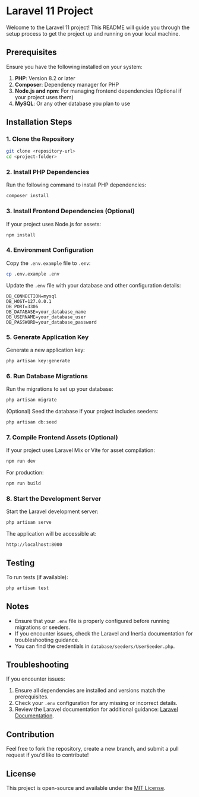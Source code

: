 # Laravel 11 Project

Welcome to the Laravel 11 project! This README will guide you through the setup process to get the project up and running on your local machine.

## Prerequisites

Ensure you have the following installed on your system:

1. **PHP**: Version 8.2 or later
2. **Composer**: Dependency manager for PHP
3. **Node.js and npm**: For managing frontend dependencies (Optional if your project uses them)
4. **MySQL**: Or any other database you plan to use

## Installation Steps

### 1. Clone the Repository

```bash
git clone <repository-url>
cd <project-folder>
```

### 2. Install PHP Dependencies

Run the following command to install PHP dependencies:

```bash
composer install
```

### 3. Install Frontend Dependencies (Optional)

If your project uses Node.js for assets:

```bash
npm install
```

### 4. Environment Configuration

Copy the `.env.example` file to `.env`:

```bash
cp .env.example .env
```

Update the `.env` file with your database and other configuration details:

```
DB_CONNECTION=mysql
DB_HOST=127.0.0.1
DB_PORT=3306
DB_DATABASE=your_database_name
DB_USERNAME=your_database_user
DB_PASSWORD=your_database_password
```

### 5. Generate Application Key

Generate a new application key:

```bash
php artisan key:generate
```

### 6. Run Database Migrations

Run the migrations to set up your database:

```bash
php artisan migrate
```

(Optional) Seed the database if your project includes seeders:

```bash
php artisan db:seed
```

### 7. Compile Frontend Assets (Optional)

If your project uses Laravel Mix or Vite for asset compilation:

```bash
npm run dev
```

For production:

```bash
npm run build
```

### 8. Start the Development Server

Start the Laravel development server:

```bash
php artisan serve
```

The application will be accessible at:

```
http://localhost:8000
```

## Testing

To run tests (if available):

```bash
php artisan test
```

## Notes

- Ensure that your `.env` file is properly configured before running migrations or seeders.
- If you encounter issues, check the Laravel and Inertia documentation for troubleshooting guidance.
- You can find the credentials in `database/seeders/UserSeeder.php`.

## Troubleshooting

If you encounter issues:

1. Ensure all dependencies are installed and versions match the prerequisites.
2. Check your `.env` configuration for any missing or incorrect details.
3. Review the Laravel documentation for additional guidance: [Laravel Documentation](https://laravel.com/docs/11.x).

## Contribution

Feel free to fork the repository, create a new branch, and submit a pull request if you'd like to contribute!

## License

This project is open-source and available under the [MIT License](https://opensource.org/licenses/MIT).
